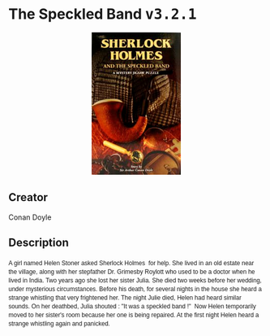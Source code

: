 
# The Speckled Band <kbd>v3.2.1</kbd>

<center>
  <img src="./cover-1024.jpg"/>
</center>

## Creator
Conan Doyle

## Description
<font class="Apple-style-span" face="'MS Shell Dlg 2', sans-serif"><span class="Apple-style-span" style="font-size: 12px;">A girl named Helen Stoner asked Sherlock Holmes  for help. She lived in an old estate near the village, along with her stepfather Dr. Grimesby Roylott who used to be a doctor when he lived in India. Two years ago she lost her sister Julia. She died two weeks before her wedding, under mysterious circumstances. Before his death, for several nights in the house she heard a strange whistling that very frightened her. The night Julie died, Helen had heard similar sounds. On her deathbed, Julia shouted : "It was a speckled band !"  Now Helen temporarily moved to her sister's room because her one is being repaired. At the first night Helen heard a strange whistling again and panicked.</span></font>
